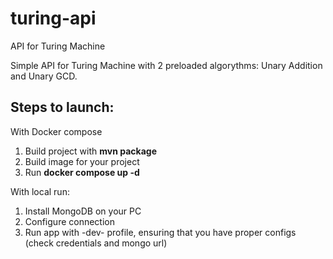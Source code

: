 # turing-api
API for Turing Machine

Simple API for Turing Machine with 2 preloaded algorythms: Unary Addition and Unary GCD.

Steps to launch: 
--

With Docker compose
1) Build project with **mvn package**
2) Build image for your project
3) Run **docker compose up -d**

With local run:
1) Install MongoDB on your PC
2) Configure connection
3) Run app with -dev- profile, ensuring that you have proper configs (check credentials and mongo url)
